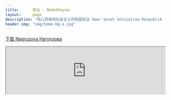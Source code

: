```yaml
---
title:      宪法 - Nedekhoyna
layout:     page
description: "哈儿苏维埃社会主义共和国宪法 Haer Sovet Sotsialism Respublik Nedekhoyna"
header-img: "img/home-bg-o.jpg"
---
```


[下载 Nagruzova Нагрузoва](https://github.com/OpenG-qkmb/OpenG-qkmb.github.io/releases/download/v0.0.2/nedekhoyna-hssr.pdf)

<iframe src="https://openg-qkmb.github.io/nedekhoyna-hssr.html" width="100%"></iframe>
